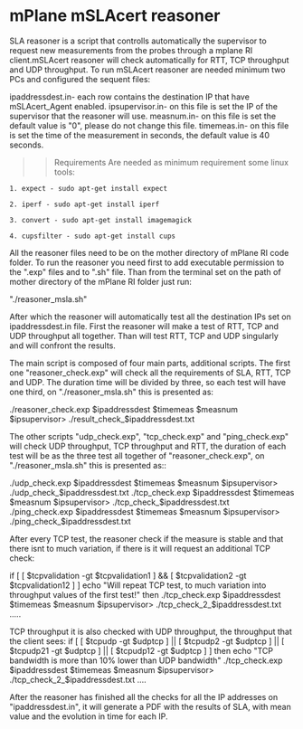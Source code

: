 # mPlane mSLAcert reasoner
SLA reasoner is a script that controlls automatically the supervisor to request new measurements from the probes through a mplane RI client.mSLAcert reasoner will check automatically for RTT, TCP throughput and UDP throughput. To run mSLAcert reasoner are needed minimum two PCs and configured the sequent files:

ipaddressdest.in- each row contains the destination IP that have mSLAcert\_Agent enabled.
ipsupervisor.in- on this file is set the IP of the supervisor that the reasoner will use.
measnum.in- on this file is set the default value is "0", please do not change this file.
timemeas.in- on this file is set the time of the measurement in seconds, the default value is 40 seconds.
>>Requirements
Are needed as minimum requirement some linux tools:

	1. expect - sudo apt-get install expect

	2. iperf - sudo apt-get install iperf

	3. convert - sudo apt-get install imagemagick

	4. cupsfilter - sudo apt-get install cups
	
All the reasoner files need to be on the mother directory of mPlane RI code folder. To run the reasoner
you need first to add executable permission to the ".exp" files and to ".sh" file. Than from the terminal
set on the path of mother directory of the mPlane RI folder just run:

"./reasoner\_msla.sh"

After which the reasoner will automatically test all the destination IPs set on ipaddressdest.in file.
First the reasoner will make a test of RTT, TCP and UDP throughput all together. Than will test RTT, TCP and UDP singularly and will confront the results.

The main script is composed of four main parts, additional scripts. The first one "reasoner\_check.exp" will check all the requirements of SLA, RTT, TCP and UDP. The duration time will be divided by three, so each test will have one third, on "./reasoner\_msla.sh" this is presented as:

./reasoner\_check.exp \$ipaddressdest \$timemeas \$measnum \$ipsupervisor> ./result\_check\_\$ipaddressdest.txt

The other scripts "udp\_check.exp", "tcp\_check.exp" and "ping\_check.exp" will check UDP throughput, TCP throughput and RTT, the duration of each test will be as the three test all together of  "reasoner\_check.exp", on "./reasoner\_msla.sh" this is presented as::

./udp\_check.exp \$ipaddressdest \$timemeas \$measnum \$ipsupervisor> ./udp\_check\_\$ipaddressdest.txt
./tcp\_check.exp \$ipaddressdest \$timemeas \$measnum \$ipsupervisor> ./tcp\_check\_\$ipaddressdest.txt
./ping\_check.exp \$ipaddressdest \$timemeas \$measnum \$ipsupervisor> ./ping\_check\_\$ipaddressdest.txt

After every TCP test, the reasoner check if the measure is stable and that there isnt to much variation, if there is it will request an additional TCP check:

if [ [ \$tcpvalidation -gt \$tcpvalidation1 ] \&\& [ \$tcpvalidation2 -gt \$tcpvalidation12 ] ]
	echo "Will repeat TCP test, to much variation into throughput values of the first test!"
	then ./tcp\_check.exp \$ipaddressdest \$timemeas \$measnum \$ipsupervisor> ./tcp\_check\_2\_\$ipaddressdest.txt
	.....

TCP throughput it is also checked with UDP throughput, the throughput that the client sees:
if [ [ \$tcpudp -gt \$udptcp ] || [ \$tcpudp2 -gt \$udptcp ] || [ \$tcpudp21 -gt \$udptcp ] || [ \$tcpudp12 -gt \$udptcp ] ]
then echo "TCP bandwidth is more than 10\% lower than UDP bandwidth"
	./tcp\_check.exp \$ipaddressdest \$timemeas \$measnum \$ipsupervisor> ./tcp\_check\_2\_\$ipaddressdest.txt
    ....

After the reasoner has finished all the checks for all the IP addresses on "ipaddressdest.in", it will generate a PDF with the results of SLA, with mean value and the evolution in time for each IP.